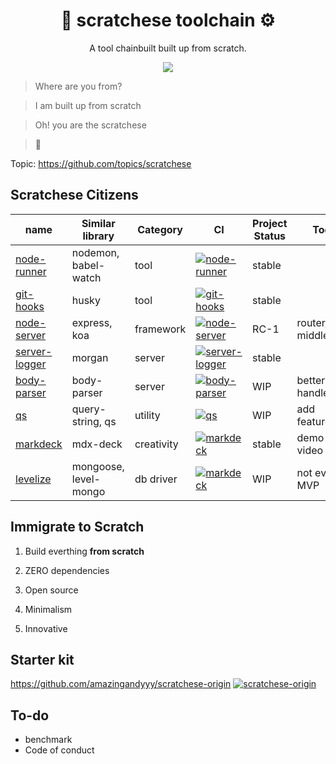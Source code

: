 <h1 align="center">
🧰 scratchese toolchain ⚙️
</h1>
<p align="center">
A tool chainbuilt built up from scratch.
</p>

<p align="center">
   <a href="https://github.com/amazingandyyy/node-runner/blob/master/LICENSE">
      <img src="https://img.shields.io/badge/License-MIT-green.svg" />
   </a>
</p>

> Where are you from?

> I am built up from scratch

> Oh! you are the scratchese

> 🙌

Topic: https://github.com/topics/scratchese

## Scratchese Citizens

| name       | Similar library | Category | CI | Project Status | Todo |
| ------------- | ------------- | ------------- | ------------- | ------------- |------------- |
| [node-runner](https://github.com/amazingandyyy/node-runner)  | nodemon, babel-watch  | tool | [![node-runner](https://circleci.com/gh/amazingandyyy/node-runner.svg?style=svg)](https://circleci.com/gh/amazingandyyy/node-runner) | stable |  |
| [git-hooks](https://github.com/amazingandyyy/git-hooks)  | husky | tool | [![git-hooks](https://circleci.com/gh/amazingandyyy/git-hooks.svg?style=svg)](https://circleci.com/gh/amazingandyyy/git-hooks) | stable | |
| [node-server](https://github.com/amazingandyyy/node-server)  | express, koa  | framework | [![node-server](https://circleci.com/gh/amazingandyyy/node-server.svg?style=svg)](https://circleci.com/gh/amazingandyyy/node-server) | RC-1 | router/mid-middleware |
| [server-logger](https://github.com/amazingandyyy/server-logger)  | morgan  | server | [![server-logger](https://circleci.com/gh/amazingandyyy/server-logger.svg?style=svg)](https://circleci.com/gh/amazingandyyy/server-logger) | stable |  |
| [body-parser](https://github.com/amazingandyyy/body-parser)  | body-parser | server | [![body-parser](https://circleci.com/gh/amazingandyyy/body-parser.svg?style=svg)](https://circleci.com/gh/amazingandyyy/body-parser) | WIP | better handle |
| [qs](https://github.com/amazingandyyy/qs)  | query-string, qs | utility | [![qs](https://circleci.com/gh/amazingandyyy/qs.svg?style=svg)](https://circleci.com/gh/amazingandyyy/qs) | WIP | add features |
| [markdeck](https://github.com/amazingandyyy/markdeck)  | mdx-deck  | creativity | [![markdeck](https://circleci.com/gh/amazingandyyy/markdeck.svg?style=svg)](https://circleci.com/gh/amazingandyyy/markdeck) | stable | demo video |
| [levelize](https://github.com/amazingandyyy/levelize)  | mongoose, level-mongo  | db driver | [![markdeck](https://circleci.com/gh/amazingandyyy/levelize.svg?style=svg)](https://circleci.com/gh/amazingandyyy/levelize) | WIP | not even MVP |

## Immigrate to Scratch

1. Build everthing **from scratch**

2. ZERO dependencies

3. Open source

4. Minimalism

5. Innovative


## Starter kit

https://github.com/amazingandyyy/scratchese-origin [![scratchese-origin](https://circleci.com/gh/amazingandyyy/scratchese-origin.svg?style=svg)](https://circleci.com/gh/amazingandyyy/scratchese-origin)

## To-do
- benchmark
- Code of conduct
